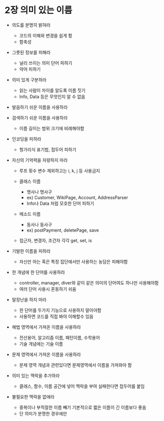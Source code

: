 # 2장 의미 있는 이름
- 의도를 분명히 밝혀라
  - 코드의 이해와 변경을 쉽게 함
  - 함축성
 
- 그릇된 정보를 피해라
  - 널리 쓰이는 의미 단어 피하기
  - 약어 피하기

- 의미 있게 구분하라  
  - 읽는 사람이 차이를 알도록 이름 짓기
  - Info, Data 등은 무엇인지 알 수 없음

- 발음하기 쉬운 이름을 사용하라

- 검색하기 쉬운 이름을 사용하라
  - 이름 길이는 범위 크기에 비례해야함

- 인코딩을 피하라
  - 헝가리식 표기법, 접두어 피하기

- 자신의 기억력을 자랑하지 마라
  - 루프 횟수 변수 제외하고는 i, k, j 등 사용금지
  
  - 클래스 이름
    - 명사나 명사구 
    - ex) Customer, WikiPage, Account, AddressParser
    - Info나 Data 처럼 모호한 단어 피하기
  
  - 메소드 이름
    - 동사나 동사구
    - ex) postPayment, deletePage, save
  
  - 접근자, 변경자, 조건자 각각 get, set, is

- 기발한 이름을 피하라
  - 자신만 아는 혹은 특정 집단에서만 사용하는 농담은 피해야함

- 한 개념에 한 단어를 사용하라
  - controller, manager, diver와 같이 같은 의미의 단어여도 하나만 사용해야함 
  - 여러 단어 사용시 혼동하기 쉬움

- 말장난을 하지 마라
  - 한 단어를 두가지 기능으로 사용하지 말아야함
  - 사용하면 코드를 직접 봐야 이해할수 있음

- 해법 영역에서 가져온 이름을 사용하라
  - 전산용어, 알고리즘 이름, 패턴이름, 수학용어
  - 기술 개념에는 기술 이름

- 문제 영역에서 가져온 이름을 사용하라
  - 문제 영역 개념과 관련있다면 문제영역에서 이름을 가져와야 함

- 의미 있는 맥락을 추가하라
  - 클래스, 함수, 이름 공간에 넣어 맥락을 부여 실패한다면 접두어를 붙임

- 불필요한 맥락을 없애라
  - 중복이나 부적절한 이름 빼기 기본적으로 짧은 이름이 긴 이름보다 좋음
  - 단 의미가 분명한 경우에만

